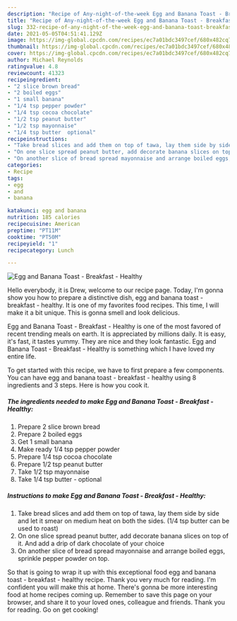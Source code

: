 ```yaml
---
description: "Recipe of Any-night-of-the-week Egg and Banana Toast - Breakfast - Healthy"
title: "Recipe of Any-night-of-the-week Egg and Banana Toast - Breakfast - Healthy"
slug: 332-recipe-of-any-night-of-the-week-egg-and-banana-toast-breakfast-healthy
date: 2021-05-05T04:51:41.129Z
image: https://img-global.cpcdn.com/recipes/ec7a01bdc3497cef/680x482cq70/egg-and-banana-toast-breakfast-healthy-recipe-main-photo.jpg
thumbnail: https://img-global.cpcdn.com/recipes/ec7a01bdc3497cef/680x482cq70/egg-and-banana-toast-breakfast-healthy-recipe-main-photo.jpg
cover: https://img-global.cpcdn.com/recipes/ec7a01bdc3497cef/680x482cq70/egg-and-banana-toast-breakfast-healthy-recipe-main-photo.jpg
author: Michael Reynolds
ratingvalue: 4.8
reviewcount: 41323
recipeingredient:
- "2 slice brown bread"
- "2 boiled eggs"
- "1 small banana"
- "1/4 tsp pepper powder"
- "1/4 tsp cocoa chocolate"
- "1/2 tsp peanut butter"
- "1/2 tsp mayonnaise"
- "1/4 tsp butter  optional"
recipeinstructions:
- "Take bread slices and add them on top of tawa, lay them side by side and let it smear on medium heat on both the sides. (1/4 tsp butter can be used to roast)"
- "On one slice spread peanut butter, add decorate banana slices on top of it. And add a drip of dark chocolate of your choice"
- "On another slice of bread spread mayonnaise and arrange boiled eggs, sprinkle pepper powder on top."
categories:
- Recipe
tags:
- egg
- and
- banana

katakunci: egg and banana 
nutrition: 185 calories
recipecuisine: American
preptime: "PT11M"
cooktime: "PT50M"
recipeyield: "1"
recipecategory: Lunch

---
```



![Egg and Banana Toast - Breakfast - Healthy](https://img-global.cpcdn.com/recipes/ec7a01bdc3497cef/680x482cq70/egg-and-banana-toast-breakfast-healthy-recipe-main-photo.jpg)

Hello everybody, it is Drew, welcome to our recipe page. Today, I'm gonna show you how to prepare a distinctive dish, egg and banana toast - breakfast - healthy. It is one of my favorites food recipes. This time, I will make it a bit unique. This is gonna smell and look delicious.



Egg and Banana Toast - Breakfast - Healthy is one of the most favored of recent trending meals on earth. It is appreciated by millions daily. It is easy, it's fast, it tastes yummy. They are nice and they look fantastic. Egg and Banana Toast - Breakfast - Healthy is something which I have loved my entire life.


To get started with this recipe, we have to first prepare a few components. You can have egg and banana toast - breakfast - healthy using 8 ingredients and 3 steps. Here is how you cook it.

<!--inarticleads1-->

##### The ingredients needed to make Egg and Banana Toast - Breakfast - Healthy:

1. Prepare 2 slice brown bread
1. Prepare 2 boiled eggs
1. Get 1 small banana
1. Make ready 1/4 tsp pepper powder
1. Prepare 1/4 tsp cocoa chocolate
1. Prepare 1/2 tsp peanut butter
1. Take 1/2 tsp mayonnaise
1. Take 1/4 tsp butter - optional




<!--inarticleads2-->

##### Instructions to make Egg and Banana Toast - Breakfast - Healthy:

1. Take bread slices and add them on top of tawa, lay them side by side and let it smear on medium heat on both the sides. (1/4 tsp butter can be used to roast)
1. On one slice spread peanut butter, add decorate banana slices on top of it. And add a drip of dark chocolate of your choice
1. On another slice of bread spread mayonnaise and arrange boiled eggs, sprinkle pepper powder on top.




So that is going to wrap it up with this exceptional food egg and banana toast - breakfast - healthy recipe. Thank you very much for reading. I'm confident you will make this at home. There's gonna be more interesting food at home recipes coming up. Remember to save this page on your browser, and share it to your loved ones, colleague and friends. Thank you for reading. Go on get cooking!
